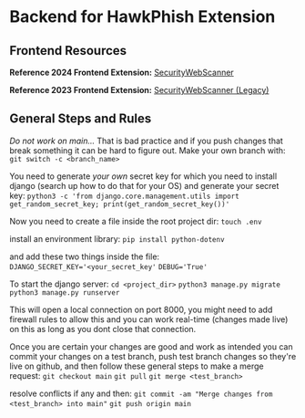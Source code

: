 # Backend for HawkPhish Extension

## Frontend Resources

**Reference 2024 Frontend Extension:** [SecurityWebScanner](https://github.com/IPRO497-HawkPhish/SecurityWebScanner/tree/main)

**Reference 2023 Frontend Extension:** [SecurityWebScanner (Legacy)](https://github.com/JohnDeifel/SecurityWebScanner)

## General Steps and Rules

*Do not work on main...* That is bad practice and if you push changes that break something it can be hard to figure out. Make your own branch with:
`git switch -c <branch_name>`

You need to generate *your own* secret key for which you need to install django (search up how to do that for your OS) and generate your secret key:
`python3 -c 'from django.core.management.utils import get_random_secret_key; print(get_random_secret_key())'`

Now you need to create a file inside the root project dir:
`touch .env`

install an environment library:
`pip install python-dotenv`

and add these two things inside the file:
`DJANGO_SECRET_KEY='<your_secret_key'`
`DEBUG='True'`

To start the django server:
`cd <project_dir>`
`python3 manage.py migrate`
`python3 manage.py runserver`

This will open a local connection on port 8000, you might need to add firewall rules to allow this and you can work real-time (changes made live) on this as long as you dont close that connection.

Once you are certain your changes are good and work as intended you can commit your changes on a test branch, push test branch changes so they're live on github, and then follow these general steps to make a merge request:
`git checkout main`
`git pull`
`git merge <test_branch>`

resolve conflicts if any and then:
`git commit -am "Merge changes from <test_branch> into main"`
`git push origin main`
